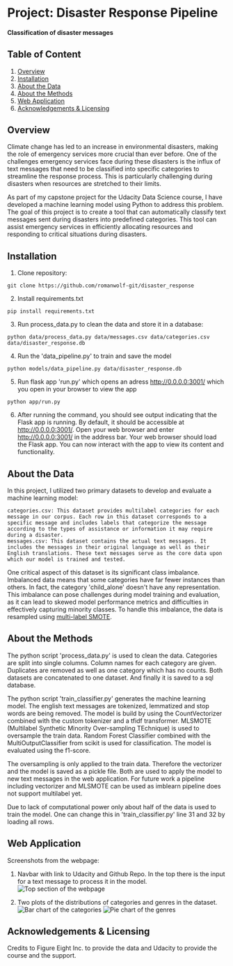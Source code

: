 # Project: Disaster Response Pipeline
#### Classification of disaster messages
## Table of Content
1. [Overview](#overview)
2. [Installation](#installation)
3. [About the Data](#about-the-data)
4. [About the Methods](#about-the-methods)
5. [Web Application](#webpage)
6. [Acknowledgements & Licensing](#acknowledgements--licensing)

## Overview <a name="overview"/>

Climate change has led to an increase in environmental disasters, making the role of emergency services more crucial than ever before. One of the challenges emergency services face during these disasters is the influx of text messages that need to be classified into specific categories to streamline the response process. This is particularly challenging during disasters when resources are stretched to their limits.

As part of my capstone project for the Udacity Data Science course, I have developed a machine learning model using Python to address this problem. The goal of this project is to create a tool that can automatically classify text messages sent during disasters into predefined categories. This tool can assist emergency services in efficiently allocating resources and responding to critical situations during disasters.

## Installation <a name="installation"/>
1. Clone repository:
```
git clone https://github.com/romanwolf-git/disaster_response
```

2. Install requirements.txt
```
pip install requirements.txt
```

3. Run process_data.py to clean the data and store it in a database:
```
python data/process_data.py data/messages.csv data/categories.csv data/disaster_response.db
```
4. Run the 'data_pipeline.py' to train and save the model
```
python models/data_pipeline.py data/disaster_response.db
```
5. Run flask app 'run.py' which opens an adress http://0.0.0.0:3001/ which you open in your browser to view the app
```
python app/run.py
```
6. After running the command, you should see output indicating that the Flask app is running. By default, it should be accessible at http://0.0.0.0:3001/.
Open your web browser and enter http://0.0.0.0:3001/ in the address bar. Your web browser should load the Flask app. You can now interact with the app to view its content and functionality.

## About the Data <a name="about-the-data"/>
In this project, I utilized two primary datasets to develop and evaluate a machine learning model:

    categories.csv: This dataset provides multilabel categories for each message in our corpus. Each row in this dataset corresponds to a specific message and includes labels that categorize the message according to the types of assistance or information it may require during a disaster.
    messages.csv: This dataset contains the actual text messages. It includes the messages in their original language as well as their English translations. These text messages serve as the core data upon which our model is trained and tested.

One critical aspect of this dataset is its significant class imbalance. Imbalanced data means that some categories have far fewer instances than others. In fact, the category 'child_alone' doesn't have any representation. This imbalance can pose challenges during model training and evaluation, as it can lead to skewed model performance metrics and difficulties in effectively capturing minority classes.
To handle this imbalance, the data is resampled using [multi-label SMOTE](https://www.kaggle.com/code/tolgadincer/upsampling-multilabel-data-with-mlsmote).

## About the Methods <a name="about-the-methods"/>
The python script 'process_data.py' is used to clean the data.
Categories are split into single columns. Column names for each category are given. Duplicates are removed as well as one category which has no counts. 
Both datasets are concatenated to one dataset. And finally it is saved to a sql database.

The python script 'train_classifier.py' generates the machine learning model.
The english text messages are tokenized, lemmatized and stop words are being removed. The model is build by using the CountVectorizer combined with the custom 
tokenizer and a tfidf transformer. MLSMOTE (Multilabel Synthetic Minority Over-sampling TEchnique) is used to oversample the train data. Random Forest Classifier combined with the MultiOutputClassifier from scikit is used for classification. The model is evaluated using the f1-score.

The oversampling is only applied to the train data. Therefore the vectorizer and the model is saved as a pickle file. Both are used to apply the model to new text 
messages in the web application. For future work a pipeline including vectorizer and MLSMOTE can be used as imblearn pipeline does not support multilabel yet.

Due to lack of computational power only about half of the data is used to train the model. One can change this in 'train_classifier.py' line 31 and 32 by loading all rows.

## Web Application <a name="webpage"/>
Screenshots from the webpage:
1. Navbar with link to Udacity and Github Repo. In the top there is the input for a text message to process it in the model.
![Top section of the webpage](https://github.com/LollaPie/Data_Science_Disaster_Response/blob/main/images/Screenshot_1.png?raw=true)

2. Two plots of the distributions of categories and genres in the dataset.
![Bar chart of the categories](https://github.com/LollaPie/Data_Science_Disaster_Response/blob/main/images/Screenshot_2.png?raw=true)
![Pie chart of the genres](https://github.com/LollaPie/Data_Science_Disaster_Response/blob/main/images/Screenshot_3.png?raw=true)

## Acknowledgements & Licensing <a name="acknowledgements--licensing"/>
Credits to Figure Eight Inc. to provide the data and Udacity to provide the course and the support.
